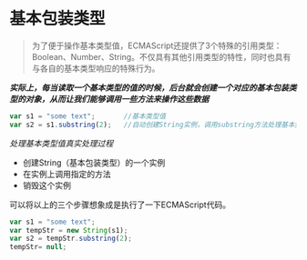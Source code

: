 # 基本包装类型

> 为了便于操作基本类型值，ECMAScript还提供了3个特殊的引用类型：Boolean、Number、String。不仅具有其他引用类型的特性，同时也具有与各自的基本类型响应的特殊行为。

***实际上，每当读取一个基本类型的值的时候，后台就会创建一个对应的基本包装类型的对象，从而让我们能够调用一些方法来操作这些数据***

```javascript
var s1 = "some text";       //基本类型值
var s2 = s1.substring(2);   //自动创建String实例，调用substring方法处理基本类型值
```

*处理基本类型值真实处理过程*
+ 创建String（基本包装类型）的一个实例
+ 在实例上调用指定的方法
+ 销毁这个实例

可以将以上的三个步骤想象成是执行了一下ECMAScript代码。
```javascript
var s1 = "some text";
var tempStr = new String(s1);
var s2 = tempStr.substring(2);
tempStr= null;
```

